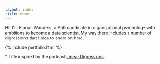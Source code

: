 ```yaml
---
layout: index
title: Home
---
```



Hi! I'm Florian Wanders, a PhD candidate in organizational psychology with ambitions to become a data scientist. My way there includes a number of digressions that I plan to share on here. 


{% include portfolio.html %}

&#42; Title inspired by the <!-- <a href="https://twitter.com/@multiarmbandit">Katie</a> and <a href="https://twitter.com/benjaffe">Ben's</a> wonderful --> podcast <a href="http://lineardigressions.com">Linear Digressions</a>.


<!--
<style>
    #wrap { width: 200px; height: 100px; padding: 0; overflow: hidden; }
    #frame { width: 500px; height: 100px; border:0 }
    #frame {
        -ms-zoom: 0.75;
        -moz-transform: scale(0.75);
        -moz-transform-origin: 0 0;
        -o-transform: scale(0.75);
        -o-transform-origin: 0 0;
        -webkit-transform: scale(0.75);
        -webkit-transform-origin: 0 0;
    }
</style>

<div id="wrap">
<iframe id="frame" scrolling="no" frameborder="no" src="https://w.soundcloud.com/player/?url=https%3A//api.soundcloud.com/tracks/173277531&download=false&autoplay=false&show_artwork=false&color=d3d3d3&sharing=false&buying=false"></iframe>
</div>
-->

